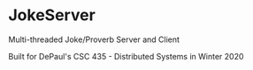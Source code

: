 # JokeServer
Multi-threaded Joke/Proverb Server and Client

Built for DePaul's CSC 435 - Distributed Systems in Winter 2020
